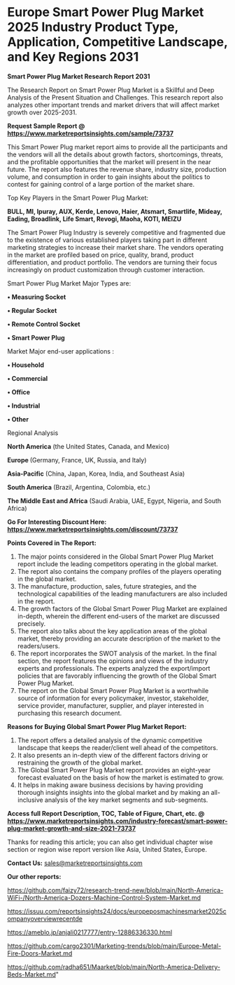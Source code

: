  # Europe Smart Power Plug Market 2025 Industry Product Type, Application, Competitive Landscape, and Key Regions 2031

<strong>Smart Power Plug Market Research Report 2031</strong>

The Research Report on Smart Power Plug Market is a Skillful and Deep Analysis of the Present Situation and Challenges. This research report also analyzes other important trends and market drivers that will affect market growth over 2025-2031.

<strong>Request Sample Report @ <a href=https://www.marketreportsinsights.com/sample/73737>https://www.marketreportsinsights.com/sample/73737</a></strong>

This Smart Power Plug market report aims to provide all the participants and the vendors will all the details about growth factors, shortcomings, threats, and the profitable opportunities that the market will present in the near future. The report also features the revenue share, industry size, production volume, and consumption in order to gain insights about the politics to contest for gaining control of a large portion of the market share.

Top Key Players in the Smart Power Plug Market:

<strong>BULL, MI, Ipuray, AUX, Kerde, Lenovo, Haier, Atsmart, Smartlife, Mideay, Eading, Broadlink, Life Smart, Revogi, Maoha, KOTI, MEIZU</strong>

The Smart Power Plug Industry is severely competitive and fragmented due to the existence of various established players taking part in different marketing strategies to increase their market share. The vendors operating in the market are profiled based on price, quality, brand, product differentiation, and product portfolio. The vendors are turning their focus increasingly on product customization through customer interaction.

Smart Power Plug Market Major Types are:

<strong>• Measuring Socket

• Regular Socket

• Remote Control Socket

• Smart Power Plug</strong>

Market Major end-user applications :

<strong>• Household

• Commercial

• Office

• Industrial

• Other</strong>

Regional Analysis

</u><strong><b>North America</b></strong> (the United States, Canada, and Mexico)

<strong><b>Europe </b></strong>(Germany, France, UK, Russia, and Italy)

<strong><b>Asia-Pacific</b></strong> (China, Japan, Korea, India, and Southeast Asia)

<strong><b>South America</b></strong> (Brazil, Argentina, Colombia, etc.)

<strong><b>The Middle East and Africa</b></strong> (Saudi Arabia, UAE, Egypt, Nigeria, and South Africa)

<strong>Go For Interesting Discount Here: <a href=https://www.marketreportsinsights.com/discount/73737>https://www.marketreportsinsights.com/discount/73737</a></strong>

<strong>Points Covered in The Report:</strong>
<ol>
  <li>The major points considered in the Global Smart Power Plug Market report include the leading competitors operating in the global market.</li>
  <li>The report also contains the company profiles of the players operating in the global market.</li>
  <li>The manufacture, production, sales, future strategies, and the technological capabilities of the leading manufacturers are also included in the report.</li>
  <li>The growth factors of the Global Smart Power Plug Market are explained in-depth, wherein the different end-users of the market are discussed precisely.</li>
  <li>The report also talks about the key application areas of the global market, thereby providing an accurate description of the market to the readers/users.</li>
  <li>The report incorporates the SWOT analysis of the market. In the final section, the report features the opinions and views of the industry experts and professionals. The experts analyzed the export/import policies that are favorably influencing the growth of the Global Smart Power Plug Market.</li>
  <li>The report on the Global Smart Power Plug Market is a worthwhile source of information for every policymaker, investor, stakeholder, service provider, manufacturer, supplier, and player interested in purchasing this research document.</li>
</ol>
<strong>Reasons for Buying Global Smart Power Plug Market Report:</strong>

<ol>
  <li>The report offers a detailed analysis of the dynamic competitive landscape that keeps the reader/client well ahead of the competitors.</li>
  <li>It also presents an in-depth view of the different factors driving or restraining the growth of the global market.</li>
  <li>The Global Smart Power Plug Market report provides an eight-year forecast evaluated on the basis of how the market is estimated to grow.</li>
  <li>It helps in making aware business decisions by having providing thorough insights insights into the global market and by making an all-inclusive analysis of the key market segments and sub-segments.</li>
</ol>
<strong>Access full Report Description, TOC, Table of Figure, Chart, etc. @ <a href=https://www.marketreportsinsights.com/industry-forecast/smart-power-plug-market-growth-and-size-2021-73737>https://www.marketreportsinsights.com/industry-forecast/smart-power-plug-market-growth-and-size-2021-73737</a></strong>


Thanks for reading this article; you can also get individual chapter wise section or region wise report version like Asia, United States, Europe.

<strong>Contact Us:</strong>
sales@marketreportsinsights.com

<strong>Our other reports:</strong>

<a href=https://github.com/faizy72/research-trend-new/blob/main/North-America-WiFi-/North-America-Dozers-Machine-Control-System-Market.md>https://github.com/faizy72/research-trend-new/blob/main/North-America-WiFi-/North-America-Dozers-Machine-Control-System-Market.md</a>

<a href=https://issuu.com/reportsinsights24/docs/europeposmachinesmarket2025companyoverviewrecentde>https://issuu.com/reportsinsights24/docs/europeposmachinesmarket2025companyoverviewrecentde</a>

<a href=https://ameblo.jp/anjali0217777/entry-12886336330.html>https://ameblo.jp/anjali0217777/entry-12886336330.html</a>

<a href=https://github.com/cargo2301/Marketing-trends/blob/main/Europe-Metal-Fire-Doors-Market.md>https://github.com/cargo2301/Marketing-trends/blob/main/Europe-Metal-Fire-Doors-Market.md</a>

<a href=https://github.com/radha651/Maarket/blob/main/North-America-Delivery-Beds-Market.md>https://github.com/radha651/Maarket/blob/main/North-America-Delivery-Beds-Market.md</a>"
